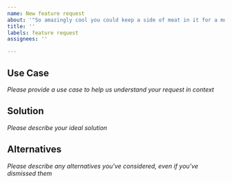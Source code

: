 ```yaml
---
name: New feature request
about: '"So amazingly cool you could keep a side of meat in it for a month."'
title: ''
labels: feature request
assignees: ''

---
```


## Use Case
*Please provide a use case to help us understand your request in context*




## Solution
*Please describe your ideal solution*




## Alternatives
*Please describe any alternatives you've considered, even if you've dismissed them*
